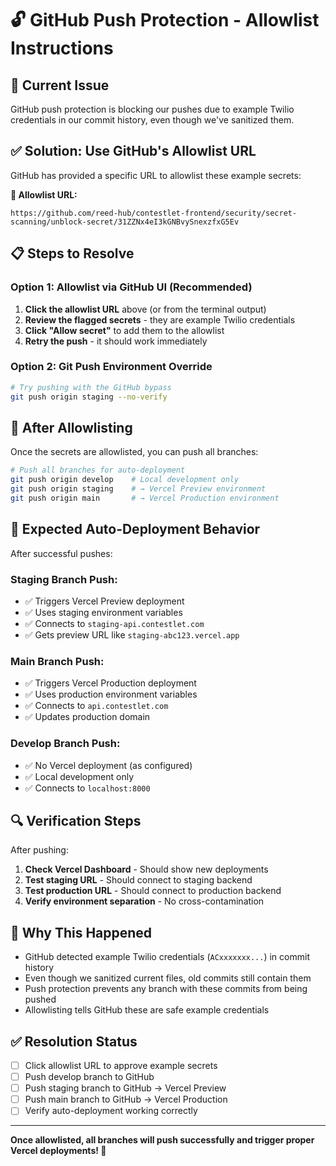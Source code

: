 # 🔓 GitHub Push Protection - Allowlist Instructions

## 🚨 Current Issue

GitHub push protection is blocking our pushes due to example Twilio credentials in our commit history, even though we've sanitized them.

## ✅ **Solution: Use GitHub's Allowlist URL**

GitHub has provided a specific URL to allowlist these example secrets:

**🔗 Allowlist URL:**
```
https://github.com/reed-hub/contestlet-frontend/security/secret-scanning/unblock-secret/31ZZNx4eI3kGNBvySnexzfxG5Ev
```

## 📋 **Steps to Resolve**

### **Option 1: Allowlist via GitHub UI (Recommended)**

1. **Click the allowlist URL** above (or from the terminal output)
2. **Review the flagged secrets** - they are example Twilio credentials
3. **Click "Allow secret"** to add them to the allowlist
4. **Retry the push** - it should work immediately

### **Option 2: Git Push Environment Override**

```bash
# Try pushing with the GitHub bypass
git push origin staging --no-verify
```

## 🎯 **After Allowlisting**

Once the secrets are allowlisted, you can push all branches:

```bash
# Push all branches for auto-deployment
git push origin develop    # Local development only
git push origin staging    # → Vercel Preview environment  
git push origin main       # → Vercel Production environment
```

## 🚀 **Expected Auto-Deployment Behavior**

After successful pushes:

### **Staging Branch Push:**
- ✅ Triggers Vercel Preview deployment
- ✅ Uses staging environment variables
- ✅ Connects to `staging-api.contestlet.com`
- ✅ Gets preview URL like `staging-abc123.vercel.app`

### **Main Branch Push:**
- ✅ Triggers Vercel Production deployment
- ✅ Uses production environment variables  
- ✅ Connects to `api.contestlet.com`
- ✅ Updates production domain

### **Develop Branch Push:**
- ✅ No Vercel deployment (as configured)
- ✅ Local development only
- ✅ Connects to `localhost:8000`

## 🔍 **Verification Steps**

After pushing:

1. **Check Vercel Dashboard** - Should show new deployments
2. **Test staging URL** - Should connect to staging backend
3. **Test production URL** - Should connect to production backend  
4. **Verify environment separation** - No cross-contamination

## 📝 **Why This Happened**

- GitHub detected example Twilio credentials (`ACxxxxxxx...`) in commit history
- Even though we sanitized current files, old commits still contain them
- Push protection prevents any branch with these commits from being pushed
- Allowlisting tells GitHub these are safe example credentials

## ✅ **Resolution Status**

- [ ] Click allowlist URL to approve example secrets
- [ ] Push develop branch to GitHub
- [ ] Push staging branch to GitHub → Vercel Preview
- [ ] Push main branch to GitHub → Vercel Production
- [ ] Verify auto-deployment working correctly

---

**Once allowlisted, all branches will push successfully and trigger proper Vercel deployments! 🚀**
